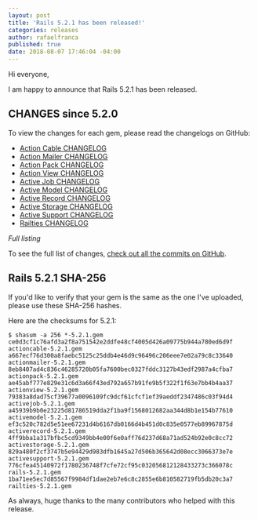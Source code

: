 ```yaml
---
layout: post
title: 'Rails 5.2.1 has been released!'
categories: releases
author: rafaelfranca
published: true
date: 2018-08-07 17:46:04 -04:00
---
```

Hi everyone,

I am happy to announce that Rails 5.2.1 has been released.


## CHANGES since 5.2.0

To view the changes for each gem, please read the changelogs on GitHub:

* [Action Cable CHANGELOG](https://github.com/rails/rails/blob/v5.2.1/actioncable/CHANGELOG.md)
* [Action Mailer CHANGELOG](https://github.com/rails/rails/blob/v5.2.1/actionmailer/CHANGELOG.md)
* [Action Pack CHANGELOG](https://github.com/rails/rails/blob/v5.2.1/actionpack/CHANGELOG.md)
* [Action View CHANGELOG](https://github.com/rails/rails/blob/v5.2.1/actionview/CHANGELOG.md)
* [Active Job CHANGELOG](https://github.com/rails/rails/blob/v5.2.1/activejob/CHANGELOG.md)
* [Active Model CHANGELOG](https://github.com/rails/rails/blob/v5.2.1/activemodel/CHANGELOG.md)
* [Active Record CHANGELOG](https://github.com/rails/rails/blob/v5.2.1/activerecord/CHANGELOG.md)
* [Active Storage CHANGELOG](https://github.com/rails/rails/blob/v5.2.1/activestorage/CHANGELOG.md)
* [Active Support CHANGELOG](https://github.com/rails/rails/blob/v5.2.1/activesupport/CHANGELOG.md)
* [Railties CHANGELOG](https://github.com/rails/rails/blob/v5.2.1/railties/CHANGELOG.md)

*Full listing*

To see the full list of changes, [check out all the commits on
GitHub](https://github.com/rails/rails/compare/v5.2.0...v5.2.1).

## Rails 5.2.1 SHA-256

If you'd like to verify that your gem is the same as the one I've uploaded,
please use these SHA-256 hashes.

Here are the checksums for 5.2.1:

```
$ shasum -a 256 *-5.2.1.gem
ce0d3cf1c76afd3a2f8a751542e2ddfe48cf4005d426a09775b944a780ed6d9f  actioncable-5.2.1.gem
a667ecf76d300a8faebc5125c25ddb4e46d9c96496c206eee7e02a79c8c33640  actionmailer-5.2.1.gem
8eb8407ad4c836c46285720b05fa7600bec0327fddc3127b43edf2987a4cfba7  actionpack-5.2.1.gem
ae45abf777e829e31c6d3a66f43ed792a657b91fe9b5f322f1f63e7bb4b4aa37  actionview-5.2.1.gem
79383a8dad75cf39677a0096109fc9dcf61cfcf1ef39aeddf2347486c03f94d4  activejob-5.2.1.gem
a45939b9b0e23225d81786519dda2f1ba9f1568012682aa344d8b1e154b77610  activemodel-5.2.1.gem
ef3c520c782d5e51ee67231d4b6167db0166d4b451d0c835e0577eb89967875d  activerecord-5.2.1.gem
4ff9bba1a317bfbc5cd9349bb4e00f6e0aff76d237d68a71ad524b92e0c8cc72  activestorage-5.2.1.gem
829a480f2cf3747b5e94429d983dfb1645a27d506b365642d08ecc3066373e7e  activesupport-5.2.1.gem
776cfea45140972f1780236748f7cfe72cf95c032056812128433273c366078c  rails-5.2.1.gem
1ba71ee5ec7d85567f9984df1dae2eb7e6c8c2855e6b810582719fb5db20c3a7  railties-5.2.1.gem
```

As always, huge thanks to the many contributors who helped with this release.


